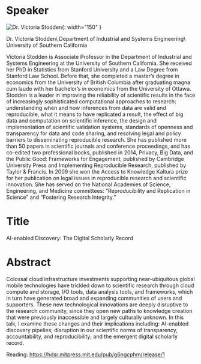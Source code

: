 # Speaker

![Dr. Victoria Stodden](https://viterbi.usc.edu/directory/images/8767d6f333eb6b54fb9006567c35f6b2.jpeg){: width="150" }

Dr. Victoria Stodden\\
Department of Industrial and Systems Engineering\\
University of Southern California

Victoria Stodden is Associate Professor in the Department of Industrial and Systems Engineering at the University of Southern California. She received her PhD in Statistics from Stanford University and a Law Degree from Stanford Law School. Before that, she completed a master’s degree in economics from the University of British Columbia after graduating magna cum laude with her bachelor’s in economics from the University of Ottawa. Stodden is a leader in improving the reliability of scientific results in the face of increasingly sophisticated computational approaches to research: understanding when and how inferences from data are valid and reproducible, what it means to have replicated a result, the effect of big data and computation on scientific inference, the design and implementation of scientific validation systems, standards of openness and transparency for data and code sharing, and resolving legal and policy barriers to disseminating reproducible research. She has published more than 50 papers in scientific journals and conference proceedings, and has co-edited two professional books, published in 2014, Privacy, Big Data, and the Public Good: Frameworks for Engagement, published by Cambridge University Press and Implementing Reproducible Research, published by Taylor & Francis. In 2009 she won the Access to Knowledge Kaltura prize for her publication on legal issues in reproducible research and scientific innovation. She has served on the National Academies of Science, Engineering, and Medicine committees: “Reproducibility and Replication in Science” and “Fostering Research Integrity.”

# Title

AI-enabled Discovery: The Digital Scholarly Record

# Abstract

Colossal cloud infrastructure investments supporting near-ubiquitous global mobile technologies have trickled down to scientific research through cloud compute and storage, I/O tools, data analysis tools, and frameworks, which in turn have generated broad and expanding communities of users and supporters. These new technological innovations are deeply disruptive to the research community, since they open new paths to knowledge creation that were previously inaccessible and largely culturally unknown. In this talk, I examine these changes and their implications including: AI-enabled discovery pipelies; disruption in our scientific norms of transparency, accountability, and reproducibility; and the emergent digital scholarly record.

Reading: https://hdsr.mitpress.mit.edu/pub/g6ngcphm/release/1
 

